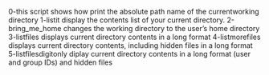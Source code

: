 0-this script shows how print the absolute path name of the currentworking directory
1-listit display the contents list of your current directory.
2-bring_me_home changes the working directory to the user’s home directory
3-listfiles displays current directory contents in a long format
4-listmorefiles displays current directory contents, including hidden files in a long format
5-listfilesdigitonly diplay current directory contents in a long format (user and group IDs) and hidden files